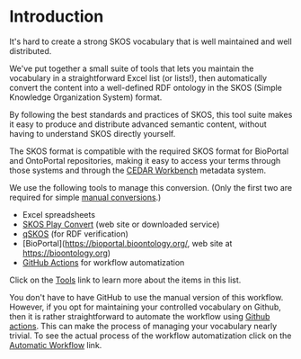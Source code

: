 # Introduction

It's hard to create a strong SKOS vocabulary that is well maintained and well distributed.

We've put together a small suite of tools that lets you maintain the vocabulary in a straightforward Excel list (or lists!),
then automatically convert the content into a well-defined RDF ontology in the SKOS (Simple Knowledge Organization System) format.

By following the best standards and practices of SKOS,
this tool suite makes it easy to produce and distribute advanced semantic content, without having to understand SKOS directly yourself.

The SKOS format is compatible with the required SKOS format for BioPortal and OntoPortal repositories,
making it easy to access your terms through those systems and through the [CEDAR Workbench](https://metadatacenter.org) metadata system.

We use the following tools to manage this conversion. (Only the first two are required for simple [manual conversions](../ManualWorkflow).)

- Excel spreadsheets
- [SKOS Play Convert](https://labs.sparna.fr/skos-play/convert) (web site or downloaded service)
- [qSKOS](https://github.com/cmader/qSKOS) (for RDF verification)
- [BioPortal](https://bioportal.bioontology.org/, web site at https://bioontology.org)
- [GitHub Actions](https://github.com/features/actions) for workflow automatization

Click on the [Tools](../Tools) link to learn more about the items in this list.

You don't have to have GitHub to use the manual version of this workflow.
However, if you opt for maintaining your controlled vocabulary on Github, 
then it is rather straightforward to automate the workflow using [Github actions](https://github.com/features/actions). 
This can make the process of managing your vocabulary nearly trivial. 
To see the actual process of the workflow automatization click on the [Automatic Workflow](../AutomaticWorkflow) link.
